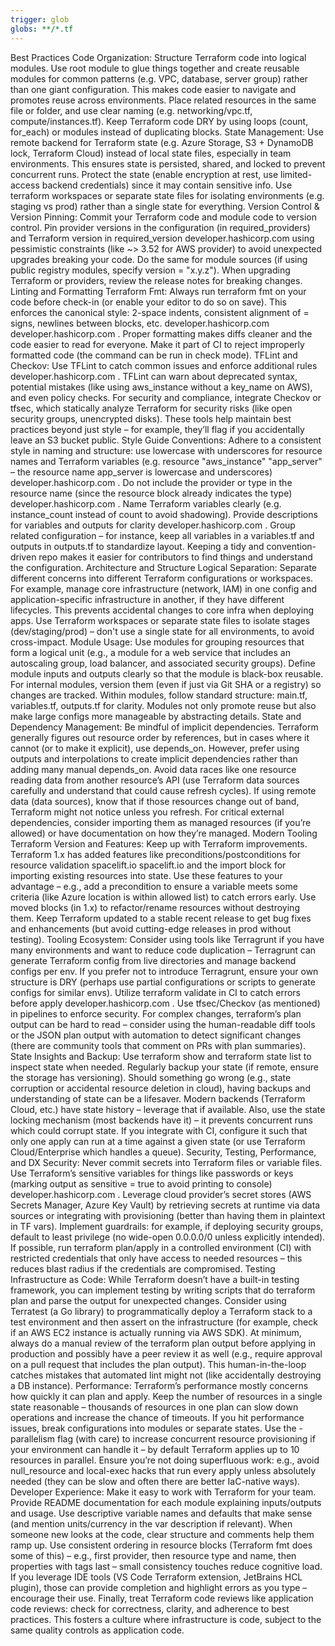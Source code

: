 ```yaml
---
trigger: glob
globs: **/*.tf
---
```


Best Practices
Code Organization: Structure Terraform code into logical modules. Use root module to glue things together and create reusable modules for common patterns (e.g. VPC, database, server group) rather than one giant configuration. This makes code easier to navigate and promotes reuse across environments. Place related resources in the same file or folder, and use clear naming (e.g. networking/vpc.tf, compute/instances.tf). Keep Terraform code DRY by using loops (count, for_each) or modules instead of duplicating blocks.
State Management: Use remote backend for Terraform state (e.g. Azure Storage, S3 + DynamoDB lock, Terraform Cloud) instead of local state files, especially in team environments. This ensures state is persisted, shared, and locked to prevent concurrent runs. Protect the state (enable encryption at rest, use limited-access backend credentials) since it may contain sensitive info. Use terraform workspaces or separate state files for isolating environments (e.g. staging vs prod) rather than a single state for everything.
Version Control & Version Pinning: Commit your Terraform code and module code to version control. Pin provider versions in the configuration (in required_providers) and Terraform version in required_version
developer.hashicorp.com
 using pessimistic constraints (like ~> 3.52 for AWS provider) to avoid unexpected upgrades breaking your code. Do the same for module sources (if using public registry modules, specify version = "x.y.z"). When upgrading Terraform or providers, review the release notes for breaking changes.
Linting and Formatting
Terraform Fmt: Always run terraform fmt on your code before check-in (or enable your editor to do so on save). This enforces the canonical style: 2-space indents, consistent alignment of = signs, newlines between blocks, etc.
developer.hashicorp.com
developer.hashicorp.com
. Proper formatting makes diffs cleaner and the code easier to read for everyone. Make it part of CI to reject improperly formatted code (the command can be run in check mode).
TFLint and Checkov: Use TFLint to catch common issues and enforce additional rules
developer.hashicorp.com
. TFLint can warn about deprecated syntax, potential mistakes (like using aws_instance without a key_name on AWS), and even policy checks. For security and compliance, integrate Checkov or tfsec, which statically analyze Terraform for security risks (like open security groups, unencrypted disks). These tools help maintain best practices beyond just style – for example, they’ll flag if you accidentally leave an S3 bucket public.
Style Guide Conventions: Adhere to a consistent style in naming and structure: use lowercase with underscores for resource names and Terraform variables (e.g. resource "aws_instance" "app_server" – the resource name app_server is lowercase and underscores)
developer.hashicorp.com
. Do not include the provider or type in the resource name (since the resource block already indicates the type)
developer.hashicorp.com
. Name Terraform variables clearly (e.g. instance_count instead of count to avoid shadowing). Provide descriptions for variables and outputs for clarity
developer.hashicorp.com
. Group related configuration – for instance, keep all variables in a variables.tf and outputs in outputs.tf to standardize layout. Keeping a tidy and convention-driven repo makes it easier for contributors to find things and understand the configuration.
Architecture and Structure
Logical Separation: Separate different concerns into different Terraform configurations or workspaces. For example, manage core infrastructure (network, IAM) in one config and application-specific infrastructure in another, if they have different lifecycles. This prevents accidental changes to core infra when deploying apps. Use Terraform workspaces or separate state files to isolate stages (dev/staging/prod) – don't use a single state for all environments, to avoid cross-impact.
Module Usage: Use modules for grouping resources that form a logical unit (e.g., a module for a web service that includes an autoscaling group, load balancer, and associated security groups). Define module inputs and outputs clearly so that the module is black-box reusable. For internal modules, version them (even if just via Git SHA or a registry) so changes are tracked. Within modules, follow standard structure: main.tf, variables.tf, outputs.tf for clarity. Modules not only promote reuse but also make large configs more manageable by abstracting details.
State and Dependency Management: Be mindful of implicit dependencies. Terraform generally figures out resource order by references, but in cases where it cannot (or to make it explicit), use depends_on. However, prefer using outputs and interpolations to create implicit dependencies rather than adding many manual depends_on. Avoid data races like one resource reading data from another resource’s API (use Terraform data sources carefully and understand that could cause refresh cycles). If using remote data (data sources), know that if those resources change out of band, Terraform might not notice unless you refresh. For critical external dependencies, consider importing them as managed resources (if you’re allowed) or have documentation on how they’re managed.
Modern Tooling
Terraform Version and Features: Keep up with Terraform improvements. Terraform 1.x has added features like preconditions/postconditions for resource validation
spacelift.io
spacelift.io
 and the import block for importing existing resources into state. Use these features to your advantage – e.g., add a precondition to ensure a variable meets some criteria (like Azure location is within allowed list) to catch errors early. Use moved blocks (in 1.x) to refactor/rename resources without destroying them. Keep Terraform updated to a stable recent release to get bug fixes and enhancements (but avoid cutting-edge releases in prod without testing).
Tooling Ecosystem: Consider using tools like Terragrunt if you have many environments and want to reduce code duplication – Terragrunt can generate Terraform config from live directories and manage backend configs per env. If you prefer not to introduce Terragrunt, ensure your own structure is DRY (perhaps use partial configurations or scripts to generate configs for similar envs). Utilize terraform validate in CI to catch errors before apply
developer.hashicorp.com
. Use tfsec/Checkov (as mentioned) in pipelines to enforce security. For complex changes, terraform’s plan output can be hard to read – consider using the human-readable diff tools or the JSON plan output with automation to detect significant changes (there are community tools that comment on PRs with plan summaries).
State Insights and Backup: Use terraform show and terraform state list to inspect state when needed. Regularly backup your state (if remote, ensure the storage has versioning). Should something go wrong (e.g., state corruption or accidental resource deletion in cloud), having backups and understanding of state can be a lifesaver. Modern backends (Terraform Cloud, etc.) have state history – leverage that if available. Also, use the state locking mechanism (most backends have it) – it prevents concurrent runs which could corrupt state. If you integrate with CI, configure it such that only one apply can run at a time against a given state (or use Terraform Cloud/Enterprise which handles a queue).
Security, Testing, Performance, and DX
Security: Never commit secrets into Terraform files or variable files. Use Terraform’s sensitive variables for things like passwords or keys (marking output as sensitive = true to avoid printing to console)
developer.hashicorp.com
. Leverage cloud provider’s secret stores (AWS Secrets Manager, Azure Key Vault) by retrieving secrets at runtime via data sources or integrating with provisioning (better than having them in plaintext in TF vars). Implement guardrails: for example, if deploying security groups, default to least privilege (no wide-open 0.0.0.0/0 unless explicitly intended). If possible, run terraform plan/apply in a controlled environment (CI) with restricted credentials that only have access to needed resources – this reduces blast radius if the credentials are compromised.
Testing Infrastructure as Code: While Terraform doesn’t have a built-in testing framework, you can implement testing by writing scripts that do terraform plan and parse the output for unexpected changes. Consider using Terratest (a Go library) to programmatically deploy a Terraform stack to a test environment and then assert on the infrastructure (for example, check if an AWS EC2 instance is actually running via AWS SDK). At minimum, always do a manual review of the terraform plan output before applying in production and possibly have a peer review it as well (e.g., require approval on a pull request that includes the plan output). This human-in-the-loop catches mistakes that automated lint might not (like accidentally destroying a DB instance).
Performance: Terraform’s performance mostly concerns how quickly it can plan and apply. Keep the number of resources in a single state reasonable – thousands of resources in one plan can slow down operations and increase the chance of timeouts. If you hit performance issues, break configurations into modules or separate states. Use the -parallelism flag (with care) to increase concurrent resource provisioning if your environment can handle it – by default Terraform applies up to 10 resources in parallel. Ensure you’re not doing superfluous work: e.g., avoid null_resource and local-exec hacks that run every apply unless absolutely needed (they can be slow and often there are better IaC-native ways).
Developer Experience: Make it easy to work with Terraform for your team. Provide README documentation for each module explaining inputs/outputs and usage. Use descriptive variable names and defaults that make sense (and mention units/currency in the var description if relevant). When someone new looks at the code, clear structure and comments help them ramp up. Use consistent ordering in resource blocks (Terraform fmt does some of this) – e.g., first provider, then resource type and name, then properties with tags last – small consistency touches reduce cognitive load. If you leverage IDE tools (VS Code Terraform extension, JetBrains HCL plugin), those can provide completion and highlight errors as you type – encourage their use. Finally, treat Terraform code reviews like application code reviews: check for correctness, clarity, and adherence to best practices. This fosters a culture where infrastructure is code, subject to the same quality controls as application code.
